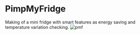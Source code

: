 # PimpMyFridge
Making of a mini fridge with smart features as energy
saving and temperature variation checking.
![pmf](https://user-images.githubusercontent.com/98150516/215900484-80ebeabb-9639-415f-9468-6ab8b08593ee.png)
